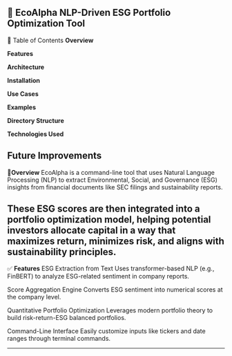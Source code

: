 🌿 **EcoAlpha**
NLP-Driven ESG Portfolio Optimization Tool
----------------------------------------------------------------------------------------------------------------------------------------------------------------------------
📌 Table of Contents
**Overview**

**Features**

**Architecture**

**Installation**

**Use Cases**

**Examples**

**Directory Structure**

**Technologies Used**

**Future Improvements**
-------------------------------------------------------------------------------------------------------------------------------------------------------------------------
📖**Overview**
EcoAlpha is a command-line tool that uses Natural Language Processing (NLP) to extract Environmental, Social, and Governance (ESG) insights from financial documents like SEC filings and sustainability reports.

These ESG scores are then integrated into a portfolio optimization model, helping potential investors allocate capital in a way that maximizes return, minimizes risk, and aligns with sustainability principles.
---------------------------------------------------------------------------------------------------------------------------------------------------------------------------
✅ **Features**
ESG Extraction from Text
Uses transformer-based NLP (e.g., FinBERT) to analyze ESG-related sentiment in company reports.

Score Aggregation Engine
Converts ESG sentiment into numerical scores at the company level.

Quantitative Portfolio Optimization
Leverages modern portfolio theory to build risk-return-ESG balanced portfolios.

Command-Line Interface
Easily customize inputs like tickers and date ranges through terminal commands.

-----------------------------------------------------------------------------------------------------------------------------------------------------------------------------
